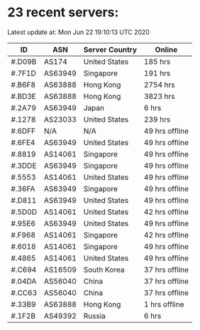 # 23 recent servers:

Latest update at: Mon Jun 22 19:10:13 UTC 2020

| ID | ASN | Server Country | Online |
| -- | --- | -------------- | ------ |
| #.D09B | AS174 | United States | 185 hrs |
| #.7F1D | AS63949 | Singapore | 191 hrs |
| #.B6F8 | AS63888 | Hong Kong | 2754 hrs |
| #.BD3E | AS63888 | Hong Kong | 3823 hrs |
| #.2A79 | AS63949 | Japan | 6 hrs |
| #.1278 | AS23033 | United States | 239 hrs |
| #.6DFF | N/A | N/A | 49 hrs offline |
| #.6FE4 | AS63949 | United States | 49 hrs offline |
| #.8819 | AS14061 | Singapore | 49 hrs offline |
| #.3DDE | AS63949 | Singapore | 49 hrs offline |
| #.5553 | AS14061 | United States | 49 hrs offline |
| #.36FA | AS63949 | Singapore | 49 hrs offline |
| #.D811 | AS63949 | United States | 49 hrs offline |
| #.5D0D | AS14061 | United States | 42 hrs offline |
| #.95E6 | AS63949 | United States | 49 hrs offline |
| #.F968 | AS14061 | Singapore | 42 hrs offline |
| #.6018 | AS14061 | Singapore | 49 hrs offline |
| #.4865 | AS14061 | United States | 49 hrs offline |
| #.C694 | AS16509 | South Korea | 37 hrs offline |
| #.04DA | AS56040 | China | 37 hrs offline |
| #.CC63 | AS56040 | China | 37 hrs offline |
| #.33B9 | AS63888 | Hong Kong | 1 hrs offline |
| #.1F2B | AS49392 | Russia | 6 hrs |

